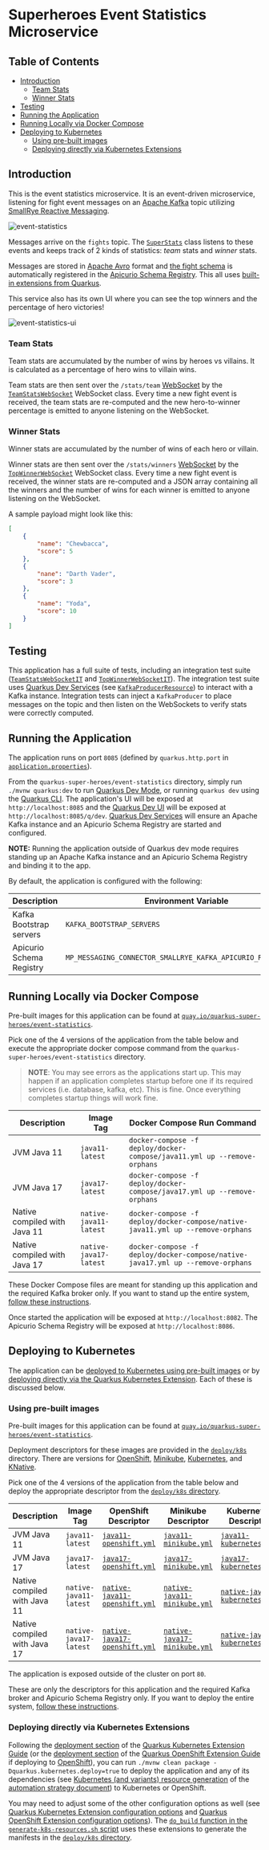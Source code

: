 # Superheroes Event Statistics Microservice

## Table of Contents
- [Introduction](#introduction)
    - [Team Stats](#team-stats)
    - [Winner Stats](#winner-stats)
- [Testing](#testing) 
- [Running the Application](#running-the-application)
- [Running Locally via Docker Compose](#running-locally-via-docker-compose)
- [Deploying to Kubernetes](#deploying-to-kubernetes)
    - [Using pre-built images](#using-pre-built-images)
    - [Deploying directly via Kubernetes Extensions](#deploying-directly-via-kubernetes-extensions)

## Introduction
This is the event statistics microservice. It is an event-driven microservice, listening for fight event messages on an [Apache Kafka](https://kafka.apache.org/) topic utilizing [SmallRye Reactive Messaging](https://quarkus.io/guides/kafka).

![event-statistics](images/event-statistics.png)

Messages arrive on the `fights` topic. The [`SuperStats`](src/main/java/io/quarkus/sample/superheroes/statistics/listener/SuperStats.java) class listens to these events and keeps track of 2 kinds of statistics: _team_ stats and _winner_ stats.

Messages are stored in [Apache Avro](https://avro.apache.org/docs/current) format and [the fight schema](src/main/avro/fight.avsc) is automatically registered in the [Apicurio Schema Registry](https://www.apicur.io/registry). This all uses [built-in extensions from Quarkus](https://quarkus.io/guides/kafka-schema-registry-avro).

This service also has its own UI where you can see the top winners and the percentage of hero victories!

![event-statistics-ui](images/event-statistics-ui.png)

### Team Stats
Team stats are accumulated by the number of wins by heroes vs villains. It is calculated as a percentage of hero wins to villain wins.

Team stats are then sent over the `/stats/team` [WebSocket](https://en.wikipedia.org/wiki/WebSocket) by the [`TeamStatsWebSocket`](src/main/java/io/quarkus/sample/superheroes/statistics/endpoint/TeamStatsWebSocket.java) WebSocket class. Every time a new fight event is received, the team stats are re-computed and the new hero-to-winner percentage is emitted to anyone listening on the WebSocket.

### Winner Stats
Winner stats are accumulated by the number of wins of each hero or villain.

Winner stats are then sent over the `/stats/winners` [WebSocket](https://en.wikipedia.org/wiki/WebSocket) by the [`TopWinnerWebSocket`](src/main/java/io/quarkus/sample/superheroes/statistics/endpoint/TopWinnerWebSocket.java) WebSocket class. Every time a new fight event is received, the winner stats are re-computed and a JSON array containing all the winners and the number of wins for each winner is emitted to anyone listening on the WebSocket.

A sample payload might look like this:

```json
[
    {
        "name": "Chewbacca",
        "score": 5
    },
    {
        "nane": "Darth Vader",
        "score": 3
    },
    {
        "name": "Yoda",
        "score": 10
    }
]
```

## Testing
This application has a full suite of tests, including an integration test suite ([`TeamStatsWebSocketIT`](src/test/java/io/quarkus/sample/superheroes/statistics/endpoint/TeamStatsWebSocketIT.java) and [`TopWinnerWebSocketIT`](src/test/java/io/quarkus/sample/superheroes/statistics/endpoint/TopWinnerWebSocketIT.java)). The integration test suite uses [Quarkus Dev Services](https://quarkus.io/guides/getting-started-testing#testing-dev-services) (see [`KafkaProducerResource`](src/test/java/io/quarkus/sample/superheroes/statistics/KafkaProducerResource.java)) to interact with a Kafka instance. Integration tests can inject a `KafkaProducer` to place messages on the topic and then listen on the WebSockets to verify stats were correctly computed.

## Running the Application
The application runs on port `8085` (defined by `quarkus.http.port` in [`application.properties`](src/main/resources/application.properties)).

From the `quarkus-super-heroes/event-statistics` directory, simply run `./mvnw quarkus:dev` to run [Quarkus Dev Mode](https://quarkus.io/guides/maven-tooling#dev-mode), or running `quarkus dev` using the [Quarkus CLI](https://quarkus.io/guides/cli-tooling). The application's UI will be exposed at `http://localhost:8085` and the [Quarkus Dev UI](https://quarkus.io/guides/dev-ui) will be exposed at `http://localhost:8085/q/dev`.  [Quarkus Dev Services](https://quarkus.io/guides/dev-services) will ensure an Apache Kafka instance and an Apicurio Schema Registry are started and configured.

**NOTE:** Running the application outside of Quarkus dev mode requires standing up an Apache Kafka instance and an Apicurio Schema Registry and binding it to the app.

By default, the application is configured with the following:

| Description              | Environment Variable                                          | Java Property                                                 | Value                                    |
|--------------------------|---------------------------------------------------------------|---------------------------------------------------------------|------------------------------------------|
| Kafka Bootstrap servers  | `KAFKA_BOOTSTRAP_SERVERS`                                     | `kafka.bootstrap.servers`                                     | `PLAINTEXT://localhost:9092`             |
| Apicurio Schema Registry | `MP_MESSAGING_CONNECTOR_SMALLRYE_KAFKA_APICURIO_REGISTRY_URL` | `mp.messaging.connector.smallrye-kafka.apicurio.registry.url` | `http://localhost:8086/apis/registry/v2` |

## Running Locally via Docker Compose
Pre-built images for this application can be found at [`quay.io/quarkus-super-heroes/event-statistics`](https://quay.io/repository/quarkus-super-heroes/event-statistics?tab=tags). 

Pick one of the 4 versions of the application from the table below and execute the appropriate docker compose command from the `quarkus-super-heroes/event-statistics` directory.

   > **NOTE**: You may see errors as the applications start up. This may happen if an application completes startup before one if its required services (i.e. database, kafka, etc). This is fine. Once everything completes startup things will work fine.

| Description                  | Image Tag              | Docker Compose Run Command                                                      |
|------------------------------|------------------------|---------------------------------------------------------------------------------|
| JVM Java 11                  | `java11-latest`        | `docker-compose -f deploy/docker-compose/java11.yml up --remove-orphans`        |
| JVM Java 17                  | `java17-latest`        | `docker-compose -f deploy/docker-compose/java17.yml up --remove-orphans`        |
| Native compiled with Java 11 | `native-java11-latest` | `docker-compose -f deploy/docker-compose/native-java11.yml up --remove-orphans` |
| Native compiled with Java 17 | `native-java17-latest` | `docker-compose -f deploy/docker-compose/native-java17.yml up --remove-orphans` |

These Docker Compose files are meant for standing up this application and the required Kafka broker only. If you want to stand up the entire system, [follow these instructions](../README.md#running-locally-via-docker-compose).

Once started the application will be exposed at `http://localhost:8082`. The Apicurio Schema Registry will be exposed at `http://localhost:8086`.

## Deploying to Kubernetes
The application can be [deployed to Kubernetes using pre-built images](#using-pre-built-images) or by [deploying directly via the Quarkus Kubernetes Extension](#deploying-directly-via-kubernetes-extensions). Each of these is discussed below.

### Using pre-built images
Pre-built images for this application can be found at [`quay.io/quarkus-super-heroes/event-statistics`](https://quay.io/repository/quarkus-super-heroes/event-statistics?tab=tags).

Deployment descriptors for these images are provided in the [`deploy/k8s`](deploy/k8s) directory. There are versions for [OpenShift](https://www.openshift.com), [Minikube](https://quarkus.io/guides/deploying-to-kubernetes#deploying-to-minikube), [Kubernetes](https://www.kubernetes.io), and [KNative](https://knative.dev).

Pick one of the 4 versions of the application from the table below and deploy the appropriate descriptor from the [`deploy/k8s` directory](deploy/k8s).

| Description                  | Image Tag              | OpenShift Descriptor                                                    | Minikube Descriptor                                                   | Kubernetes Descriptor                                                     | KNative Descriptor                                                  |
|------------------------------|------------------------|-------------------------------------------------------------------------|-----------------------------------------------------------------------|---------------------------------------------------------------------------|---------------------------------------------------------------------|
| JVM Java 11                  | `java11-latest`        | [`java11-openshift.yml`](deploy/k8s/java11-openshift.yml)               | [`java11-minikube.yml`](deploy/k8s/java11-minikube.yml)               | [`java11-kubernetes.yml`](deploy/k8s/java11-kubernetes.yml)               | [`java11-knative.yml`](deploy/k8s/java11-knative.yml)               | 
| JVM Java 17                  | `java17-latest`        | [`java17-openshift.yml`](deploy/k8s/java17-openshift.yml)               | [`java17-minikube.yml`](deploy/k8s/java17-minikube.yml)               | [`java17-kubernetes.yml`](deploy/k8s/java17-kubernetes.yml)               | [`java17-knative.yml`](deploy/k8s/java17-knative.yml)               |
| Native compiled with Java 11 | `native-java11-latest` | [`native-java11-openshift.yml`](deploy/k8s/native-java11-openshift.yml) | [`native-java11-minikube.yml`](deploy/k8s/native-java11-minikube.yml) | [`native-java11-kubernetes.yml`](deploy/k8s/native-java11-kubernetes.yml) | [`native-java11-knative.yml`](deploy/k8s/native-java11-knative.yml) |
| Native compiled with Java 17 | `native-java17-latest` | [`native-java17-openshift.yml`](deploy/k8s/native-java17-openshift.yml) | [`native-java17-minikube.yml`](deploy/k8s/native-java17-minikube.yml) | [`native-java17-kubernetes.yml`](deploy/k8s/native-java17-kubernetes.yml) | [`native-java17-knative.yml`](deploy/k8s/native-java17-knative.yml) |

The application is exposed outside of the cluster on port `80`.

These are only the descriptors for this application and the required Kafka broker and Apicurio Schema Registry only. If you want to deploy the entire system, [follow these instructions](../README.md#deploying-to-kubernetes).

### Deploying directly via Kubernetes Extensions
Following the [deployment section](https://quarkus.io/guides/deploying-to-kubernetes#deployment) of the [Quarkus Kubernetes Extension Guide](https://quarkus.io/guides/deploying-to-kubernetes) (or the [deployment section](https://quarkus.io/guides/deploying-to-openshift#build-and-deployment) of the [Quarkus OpenShift Extension Guide](https://quarkus.io/guides/deploying-to-openshift) if deploying to [OpenShift](https://openshift.com)), you can run `./mvnw clean package -Dquarkus.kubernetes.deploy=true` to deploy the application and any of its dependencies (see [Kubernetes (and variants) resource generation](../docs/automation.md#kubernetes-and-variants-resource-generation) of the [automation strategy document](../docs/automation.md)) to Kubernetes or OpenShift.

You may need to adjust some of the other configuration options as well (see [Quarkus Kubernetes Extension configuration options](https://quarkus.io/guides/deploying-to-kubernetes#configuration-options) and [Quarkus OpenShift Extension configuration options](https://quarkus.io/guides/deploying-to-openshift#configuration-reference)). The [`do_build` function in the `generate-k8s-resources.sh` script](../scripts/generate-k8s-resources.sh) uses these extensions to generate the manifests in the [`deploy/k8s` directory](deploy/k8s).
